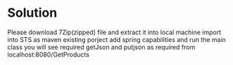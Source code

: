 # Solution
Please download 7Zip(zipped) file and extract it into local machine 
import into STS as maven existing porject 
add spring capabilities
and run the main class 
you will see required getJson and putjson as required from localhost:8080/GetProducts
